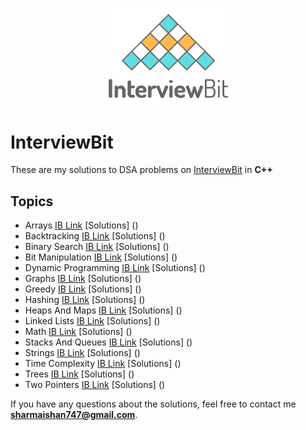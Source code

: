 <p align="center">
  <img src="iblogo.png" width = "200">
</p>

# InterviewBit

These are my solutions to DSA problems on [InterviewBit](https://interviewbit.com) in **C++**

## Topics

* Arrays 				[IB Link](https://www.interviewbit.com/courses/programming/topics/time-complexity/) [Solutions] ()
* Backtracking 			[IB Link](https://www.interviewbit.com/courses/programming/topics/backtracking/) [Solutions] ()
* Binary Search 		[IB Link](https://www.interviewbit.com/courses/programming/topics/binary-search/) [Solutions] ()
* Bit Manipulation 		[IB Link](https://www.interviewbit.com/courses/programming/topics/bit-manipulation/) [Solutions] ()
* Dynamic Programming 	[IB Link](https://www.interviewbit.com/courses/programming/topics/dynamic-programming/) [Solutions] ()
* Graphs 				[IB Link](https://www.interviewbit.com/courses/programming/topics/graph-data-structure-algorithms/) [Solutions] ()
* Greedy 				[IB Link](https://www.interviewbit.com/courses/programming/topics/greedy-algorithm/) [Solutions] ()
* Hashing 				[IB Link](https://www.interviewbit.com/courses/programming/topics/hashing/) [Solutions] ()
* Heaps And Maps 		[IB Link](https://www.interviewbit.com/courses/programming/topics/heaps-and-maps/) [Solutions] ()
* Linked Lists 			[IB Link](https://www.interviewbit.com/courses/programming/topics/linked-lists/) [Solutions] ()
* Math 					[IB Link](https://www.interviewbit.com/courses/programming/topics/math/) [Solutions] ()
* Stacks And Queues 	[IB Link](https://www.interviewbit.com/courses/programming/topics/stacks-and-queues/) [Solutions] ()
* Strings 				[IB Link](https://www.interviewbit.com/courses/programming/topics/strings/) [Solutions] ()
* Time Complexity 		[IB Link](https://www.interviewbit.com/courses/programming/topics/time-complexity/) [Solutions] ()
* Trees 				[IB Link](https://www.interviewbit.com/courses/programming/topics/tree-data-structure/) [Solutions] ()
* Two Pointers 			[IB Link](https://www.interviewbit.com/courses/programming/topics/two-pointers/) [Solutions] ()

If you have any questions about the solutions, feel free to contact me **sharmaishan747@gmail.com**.
